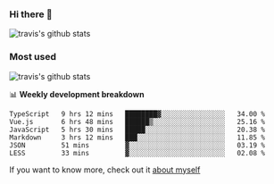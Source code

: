 ### Hi there 👋

<!--
**HondryTravis/HondryTravis** is a ✨ _special_ ✨ repository because its `README.md` (this file) appears on your GitHub profile.

Here are some ideas to get you started:

- 🔭 I’m currently working on ...
- 🌱 I’m currently learning ...
- 👯 I’m looking to collaborate on ...
- 🤔 I’m looking for help with ...
- 💬 Ask me about ...
- 📫 How to reach me: ...
- 😄 Pronouns: ...
- ⚡ Fun fact: ...
-->

![travis's github stats](https://github-readme-stats.vercel.app/api?username=HondryTravis&hide=stars)
### Most used
![travis's github stats](https://github-readme-stats.anuraghazra1.vercel.app/api/top-langs/?username=HondryTravis&layout=compact&hide_title=true)

📊 **Weekly development breakdown**

<!--START_SECTION:waka-->

```text
TypeScript   9 hrs 12 mins   ████████▓░░░░░░░░░░░░░░░░   34.00 %
Vue.js       6 hrs 48 mins   ██████▒░░░░░░░░░░░░░░░░░░   25.16 %
JavaScript   5 hrs 30 mins   █████░░░░░░░░░░░░░░░░░░░░   20.38 %
Markdown     3 hrs 12 mins   ███░░░░░░░░░░░░░░░░░░░░░░   11.85 %
JSON         51 mins         ▓░░░░░░░░░░░░░░░░░░░░░░░░   03.19 %
LESS         33 mins         ▓░░░░░░░░░░░░░░░░░░░░░░░░   02.08 %
```

<!--END_SECTION:waka-->

If you want to know more, check out it [about myself](https://hondrytravis.github.io/)
